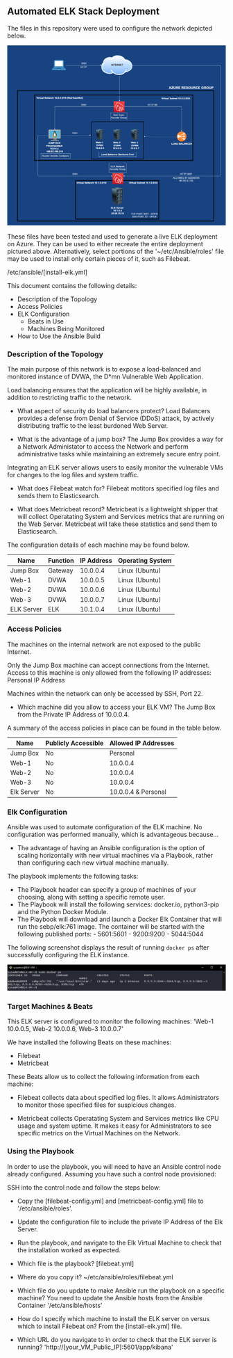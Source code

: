 ## Automated ELK Stack Deployment

The files in this repository were used to configure the network depicted below.

![](Diagrams/Network_Diagram.png)

These files have been tested and used to generate a live ELK deployment on Azure. They can be used to either recreate the entire deployment pictured above. Alternatively, select portions of the '~/etc/Ansible/roles' file may be used to install only certain pieces of it, such as Filebeat.

/etc/ansible/[install-elk.yml]

This document contains the following details:
- Description of the Topology
- Access Policies
- ELK Configuration
  - Beats in Use
  - Machines Being Monitored
- How to Use the Ansible Build


### Description of the Topology

The main purpose of this network is to expose a load-balanced and monitored instance of DVWA, the D*mn Vulnerable Web Application.

Load balancing ensures that the application will be highly available, in addition to restricting traffic to the network.
- What aspect of security do load balancers protect? Load Balancers provides a defense from Denial of Service (DDoS) attack, by actively distributing traffic to the least burdoned Web Server.

- What is the advantage of a jump box? The Jump Box provides a way for a Network Administator to access the Network and perform administrative tasks while maintaining an extremely secure entry point.

Integrating an ELK server allows users to easily monitor the vulnerable VMs for changes to the log files and system traffic.
- What does Filebeat watch for? Filebeat motitors specified log files and sends them to Elasticsearch.

- What does Metricbeat record? Metricbeat is a lightweight shipper that will collect Operatating System and Services metrics that are running on the Web Server. Metricbeat will take these statistics and send them to Elasticsearch.

The configuration details of each machine may be found below.

| Name       | Function | IP Address | Operating System |
|------------|----------|------------|------------------|
| Jump Box   | Gateway  | 10.0.0.4   | Linux (Ubuntu)   |
| Web-1      | DVWA     | 10.0.0.5   | Linux (Ubuntu)   |
| Web-2      | DVWA     | 10.0.0.6   | Linux (Ubuntu)   |
| Web-3      | DVWA     | 10.0.0.7   | Linux (Ubuntu)   |
| ELK Server | ELK      | 10.1.0.4   | Linux (Ubuntu)   |

### Access Policies

The machines on the internal network are not exposed to the public Internet. 

Only the Jump Box machine can accept connections from the Internet. Access to this machine is only allowed from the following IP addresses: Personal IP Address

Machines within the network can only be accessed by SSH, Port 22.

- Which machine did you allow to access your ELK VM? The Jump Box from the Private IP Address of 10.0.0.4.

A summary of the access policies in place can be found in the table below.

| Name       | Publicly Accessible | Allowed IP Addresses |
|------------|---------------------|----------------------|
| Jump Box   | No                  | Personal             |
| Web-1      | No                  | 10.0.0.4             |
| Web-2      | No                  | 10.0.0.4             |
| Web-3      | No                  | 10.0.0.4             |
| Elk Server | No                  | 10.0.0.4 & Personal  |

### Elk Configuration

Ansible was used to automate configuration of the ELK machine. No configuration was performed manually, which is advantageous because...

- The advantage of having an Ansible configuration is the option of scaling horizontally with new virtual machines via a Playbook, rather than configuring each new virtual machine manually.

The playbook implements the following tasks:
- The Playbook header can specify a group of machines of your choosing, along with setting a specific remote user.
- The Playbook will install the following services: docker.io, python3-pip and the Python Docker Module. 
- The Playbook will download and launch a Docker Elk Container that will run the sebp/elk:761 image. The container will be started with the following published ports:
          -  5601:5601
          -  9200:9200
          -  5044:5044

The following screenshot displays the result of running `docker ps` after successfully configuring the ELK instance.

![](Images/Elk_Docker_PS.png)

### Target Machines & Beats
This ELK server is configured to monitor the following machines:
'Web-1 10.0.0.5, Web-2 10.0.0.6, Web-3 10.0.0.7'

We have installed the following Beats on these machines:
- Filebeat
- Metricbeat

These Beats allow us to collect the following information from each machine:
- Filebeat collects data about specified log files. It allows Administrators to monitor those specified files for suspicious changes.

- Metricbeat collects Operatating System and Services metrics like CPU usage and system uptime. It makes it easy for Administrators to see specific metrics on the Virtual Machines on the Network.

### Using the Playbook
In order to use the playbook, you will need to have an Ansible control node already configured. Assuming you have such a control node provisioned: 

SSH into the control node and follow the steps below:
- Copy the [filebeat-config.yml] and [metricbeat-config.yml] file to '/etc/ansible/roles'.
- Update the configuration file to include the private IP Address of the Elk Server.
- Run the playbook, and navigate to the Elk Virtual Machine to check that the installation worked as expected.

- Which file is the playbook? [filebeat.yml] 
- Where do you copy it? ~/etc/ansible/roles/filebeat.yml
- Which file do you update to make Ansible run the playbook on a specific machine? You need to update the Ansible hosts from the Ansible Container '/etc/ansible/hosts' 
- How do I specify which machine to install the ELK server on versus which to install Filebeat on? From the [install-elk.yml] file.
- Which URL do you navigate to in order to check that the ELK server is running? 'http://[your_VM_Public_IP]:5601/app/kibana'